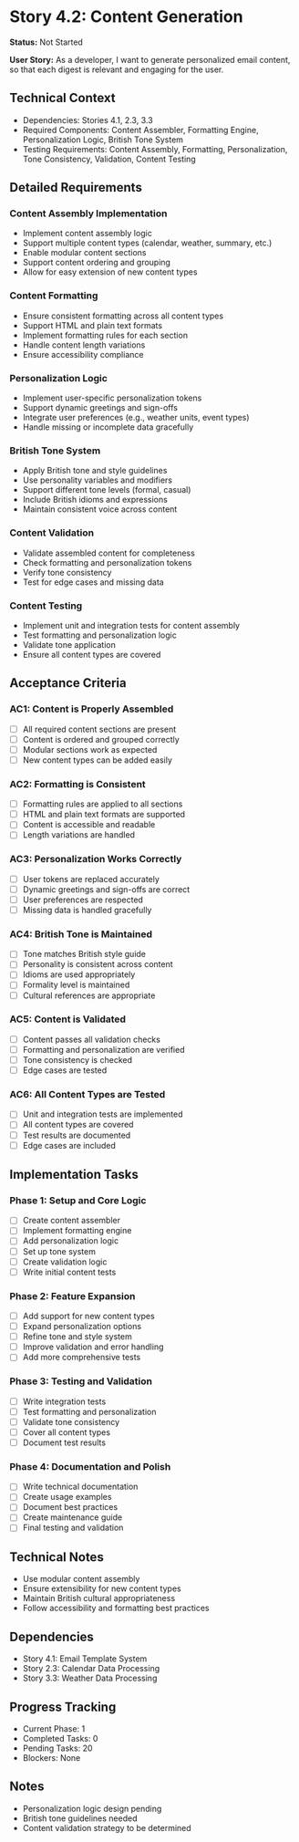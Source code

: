 # Story 4.2: Content Generation

**Status:** Not Started

**User Story:** As a developer, I want to generate personalized email content, so that each digest is relevant and engaging for the user.

## Technical Context
- Dependencies: Stories 4.1, 2.3, 3.3
- Required Components: Content Assembler, Formatting Engine, Personalization Logic, British Tone System
- Testing Requirements: Content Assembly, Formatting, Personalization, Tone Consistency, Validation, Content Testing

## Detailed Requirements

### Content Assembly Implementation
- Implement content assembly logic
- Support multiple content types (calendar, weather, summary, etc.)
- Enable modular content sections
- Support content ordering and grouping
- Allow for easy extension of new content types

### Content Formatting
- Ensure consistent formatting across all content types
- Support HTML and plain text formats
- Implement formatting rules for each section
- Handle content length variations
- Ensure accessibility compliance

### Personalization Logic
- Implement user-specific personalization tokens
- Support dynamic greetings and sign-offs
- Integrate user preferences (e.g., weather units, event types)
- Handle missing or incomplete data gracefully

### British Tone System
- Apply British tone and style guidelines
- Use personality variables and modifiers
- Support different tone levels (formal, casual)
- Include British idioms and expressions
- Maintain consistent voice across content

### Content Validation
- Validate assembled content for completeness
- Check formatting and personalization tokens
- Verify tone consistency
- Test for edge cases and missing data

### Content Testing
- Implement unit and integration tests for content assembly
- Test formatting and personalization logic
- Validate tone application
- Ensure all content types are covered

## Acceptance Criteria

### AC1: Content is Properly Assembled
- [ ] All required content sections are present
- [ ] Content is ordered and grouped correctly
- [ ] Modular sections work as expected
- [ ] New content types can be added easily

### AC2: Formatting is Consistent
- [ ] Formatting rules are applied to all sections
- [ ] HTML and plain text formats are supported
- [ ] Content is accessible and readable
- [ ] Length variations are handled

### AC3: Personalization Works Correctly
- [ ] User tokens are replaced accurately
- [ ] Dynamic greetings and sign-offs are correct
- [ ] User preferences are respected
- [ ] Missing data is handled gracefully

### AC4: British Tone is Maintained
- [ ] Tone matches British style guide
- [ ] Personality is consistent across content
- [ ] Idioms are used appropriately
- [ ] Formality level is maintained
- [ ] Cultural references are appropriate

### AC5: Content is Validated
- [ ] Content passes all validation checks
- [ ] Formatting and personalization are verified
- [ ] Tone consistency is checked
- [ ] Edge cases are tested

### AC6: All Content Types are Tested
- [ ] Unit and integration tests are implemented
- [ ] All content types are covered
- [ ] Test results are documented
- [ ] Edge cases are included

## Implementation Tasks

### Phase 1: Setup and Core Logic
- [ ] Create content assembler
- [ ] Implement formatting engine
- [ ] Add personalization logic
- [ ] Set up tone system
- [ ] Create validation logic
- [ ] Write initial content tests

### Phase 2: Feature Expansion
- [ ] Add support for new content types
- [ ] Expand personalization options
- [ ] Refine tone and style system
- [ ] Improve validation and error handling
- [ ] Add more comprehensive tests

### Phase 3: Testing and Validation
- [ ] Write integration tests
- [ ] Test formatting and personalization
- [ ] Validate tone consistency
- [ ] Cover all content types
- [ ] Document test results

### Phase 4: Documentation and Polish
- [ ] Write technical documentation
- [ ] Create usage examples
- [ ] Document best practices
- [ ] Create maintenance guide
- [ ] Final testing and validation

## Technical Notes
- Use modular content assembly
- Ensure extensibility for new content types
- Maintain British cultural appropriateness
- Follow accessibility and formatting best practices

## Dependencies
- Story 4.1: Email Template System
- Story 2.3: Calendar Data Processing
- Story 3.3: Weather Data Processing

## Progress Tracking
- Current Phase: 1
- Completed Tasks: 0
- Pending Tasks: 20
- Blockers: None

## Notes
- Personalization logic design pending
- British tone guidelines needed
- Content validation strategy to be determined 